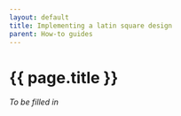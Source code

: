 ```yaml
---
layout: default
title: Implementing a latin square design
parent: How-to guides
---
```


# {{ page.title }}

*To be filled in*